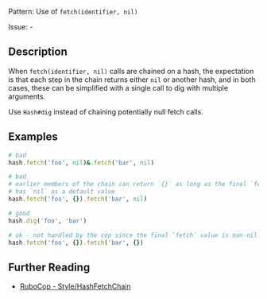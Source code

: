 Pattern: Use of `fetch(identifier, nil)`

Issue: -

## Description

When `fetch(identifier, nil)` calls are chained on a hash, the expectation is that each step in the chain returns either `nil` or another hash, and in both cases, these can be simplified with a single call to dig with multiple arguments.

Use `Hash#dig` instead of chaining potentially null fetch calls.

## Examples

```ruby
# bad
hash.fetch('foo', nil)&.fetch('bar', nil)

# bad
# earlier members of the chain can return `{}` as long as the final `fetch`
# has `nil` as a default value
hash.fetch('foo', {}).fetch('bar', nil)

# good
hash.dig('foo', 'bar')

# ok - not handled by the cop since the final `fetch` value is non-nil
hash.fetch('foo', {}).fetch('bar', {})
```

## Further Reading

* [RuboCop - Style/HashFetchChain](https://docs.rubocop.org/rubocop/cops_style.html#stylehashfetchchain)
